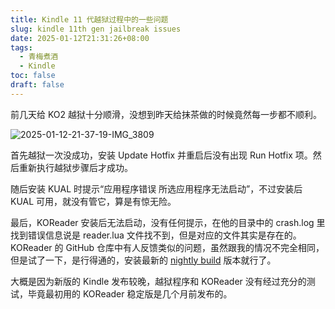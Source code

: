 ```yaml
---
title: Kindle 11 代越狱过程中的一些问题
slug: kindle 11th gen jailbreak issues
date: 2025-01-12T21:31:26+08:00
tags:
  - 青梅煮酒
  - Kindle
toc: false
draft: false
---
```


前几天给 KO2 越狱十分顺滑，没想到昨天给抹茶做的时候竟然每一步都不顺利。

![2025-01-12-21-37-19-IMG_3809](https://raw.githubusercontent.com/xbot/image-hosting/master/blog/2025-01-12-21-37-19-IMG_3809.jpeg)

首先越狱一次没成功，安装 Update Hotfix 并重启后没有出现 Run Hotfix 项。然后重新执行越狱步骤后才成功。

随后安装 KUAL 时提示“应用程序错误 所选应用程序无法启动”，不过安装后 KUAL 可用，就没有管它，算是有惊无险。

最后，KOReader 安装后无法启动，没有任何提示，在他的目录中的 crash.log 里找到错误信息说是 reader.lua 文件找不到，但是对应的文件其实是存在的。KOReader 的 GitHub 仓库中有人反馈类似的问题，虽然跟我的情况不完全相同，但是试了一下，是行得通的，安装最新的 [nightly build](https://fw.notmarek.com/khf/koreader/) 版本就行了。

大概是因为新版的 Kindle 发布较晚，越狱程序和 KOReader 没有经过充分的测试，毕竟最初用的 KOReader 稳定版是几个月前发布的。